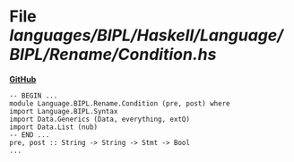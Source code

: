 # File _languages/BIPL/Haskell/Language/BIPL/Rename/Condition.hs_
**[GitHub](https://github.com/softlang/yas/blob/master/languages/BIPL/Haskell/Language/BIPL/Rename/Condition.hs)**
```
-- BEGIN ...
module Language.BIPL.Rename.Condition (pre, post) where
import Language.BIPL.Syntax
import Data.Generics (Data, everything, extQ)
import Data.List (nub)
-- END ...
pre, post :: String -> String -> Stmt -> Bool
...
```
